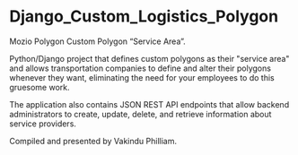 # Django_Custom_Logistics_Polygon
Mozio Polygon Custom Polygon “Service Area”.  

Python/Django project that defines custom polygons as their "service area" and allows transportation companies to define and alter their polygons whenever they want, eliminating the need for your employees to do this gruesome work. 

The application also contains JSON REST API endpoints that allow backend administrators to create, update, delete, and retrieve information about service providers.

Compiled and presented by Vakindu Philliam.
